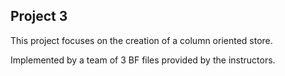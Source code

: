 ## Project 3

This project focuses on the creation of a column oriented store.

Implemented by a team of 3
BF files provided by the instructors.

